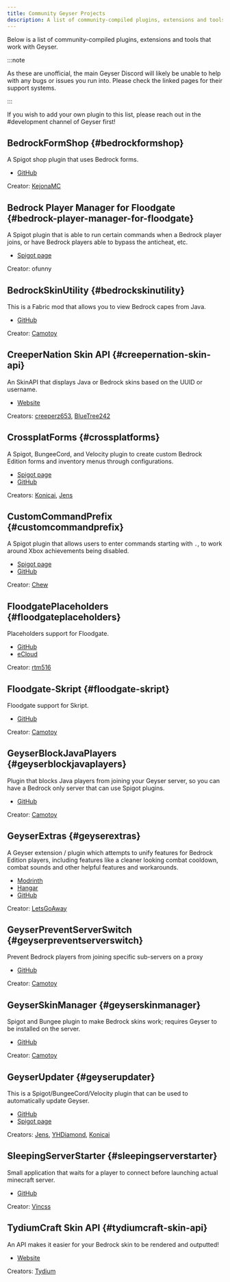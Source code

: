 ```yaml
---
title: Community Geyser Projects
description: A list of community-compiled plugins, extensions and tools that work with Geyser.
---
```


Below is a list of community-compiled plugins, extensions and tools that work with Geyser. 

:::note

As these are unofficial, the main Geyser Discord will likely be unable to help with any bugs or issues you run into. 
Please check the linked pages for their support systems.

:::

If you wish to add your own plugin to this list, please reach out in the #development channel of Geyser first!

## BedrockFormShop {#bedrockformshop}

A Spigot shop plugin that uses Bedrock forms.

* [GitHub](https://github.com/kejonaMC/BedrockFormShop)

Creator: [KejonaMC](https://github.com/kejonaMC)

## Bedrock Player Manager for Floodgate {#bedrock-player-manager-for-floodgate}
A Spigot plugin that is able to run certain commands when a Bedrock player joins, or have Bedrock players able to bypass the anticheat, etc. 

* [Spigot page](https://www.spigotmc.org/resources/82278/)

Creator: ofunny

## BedrockSkinUtility {#bedrockskinutility}
This is a Fabric mod that allows you to view Bedrock capes from Java.

* [GitHub](https://github.com/Camotoy/BedrockSkinUtility)

Creator: [Camotoy](https://github.com/Camotoy)

## CreeperNation Skin API {#creepernation-skin-api}

An SkinAPI that displays Java or Bedrock skins based on the UUID or username.

* [Website](https://docs.creepernation.net)

Creators: [creeperz653](https://github.com/creeperz653), [BlueTree242](https://github.com/BlueTree242)

## CrossplatForms {#crossplatforms}
A Spigot, BungeeCord, and Velocity plugin to create custom Bedrock Edition forms and inventory menus through configurations.
* [Spigot page](https://www.spigotmc.org/resources/101043/)
* [GitHub](https://github.com/kejonaMC/CrossplatForms)

Creators: [Konicai](https://github.com/Konicai), [Jens](https://github.com/Jens-Co)

## CustomCommandPrefix {#customcommandprefix}
A Spigot plugin that allows users to enter commands starting with `.`, to work around Xbox achievements being disabled.

* [Spigot page](https://www.spigotmc.org/resources/87224/)
* [GitHub](https://github.com/ChewMC/CustomCommandPrefix)

Creator: [Chew](https://github.com/Chew)

## FloodgatePlaceholders {#floodgateplaceholders}
Placeholders support for Floodgate.

* [GitHub](https://github.com/rtm516/FloodgatePlaceholders)
* [eCloud](https://api.extendedclip.com/expansions/floodgate/)

Creator: [rtm516](https://github.com/rtm516)

## Floodgate-Skript {#floodgate-skript}
Floodgate support for Skript.

* [GitHub](https://github.com/kejonaMC/floodgate-skript)

Creator: [Camotoy](https://github.com/Camotoy)

## GeyserBlockJavaPlayers {#geyserblockjavaplayers}
Plugin that blocks Java players from joining your Geyser server, so you can have a Bedrock only server that can use Spigot plugins.

* [GitHub](https://github.com/kejonaMC/GeyserBlockJavaPlayers)

Creator: [Camotoy](https://github.com/Camotoy)

## GeyserExtras {#geyserextras}
A Geyser extension / plugin which attempts to unify features for Bedrock Edition players, including features like a cleaner looking combat cooldown, combat sounds and other helpful features and workarounds.

* [Modrinth](https://modrinth.com/plugin/geyserextras)
* [Hangar](https://hangar.papermc.io/GeyserExtras/GeyserExtras)
* [GitHub](https://github.com/GeyserExtras/GeyserExtras)

Creator: [LetsGoAway](https://github.com/letsgoawaydev)

## GeyserPreventServerSwitch {#geyserpreventserverswitch}
Prevent Bedrock players from joining specific sub-servers on a proxy

* [GitHub](https://github.com/kejonaMC/GeyserPreventServerSwitch)

Creator: [Camotoy](https://github.com/Camotoy)

## GeyserSkinManager {#geyserskinmanager}
Spigot and Bungee plugin to make Bedrock skins work; requires Geyser to be installed on the server.
* [GitHub](https://github.com/Camotoy/GeyserSkinManager)

Creator: [Camotoy](https://github.com/Camotoy)

## GeyserUpdater {#geyserupdater}
This is a Spigot/BungeeCord/Velocity plugin that can be used to automatically update Geyser.

* [GitHub](https://github.com/kejonaMC/GeyserUpdater)
* [Spigot page](https://www.spigotmc.org/resources/88555/)

Creators: [Jens](https://github.com/Jens-Co), [YHDiamond](https://github.com/YHDiamond), [Konicai](https://github.com/Konicai)

## SleepingServerStarter {#sleepingserverstarter}
Small application that waits for a player to connect before launching actual minecraft server.
* [GitHub](https://github.com/vincss/mcsleepingserverstarter)

Creator: [Vincss](https://github.com/vincss)

## TydiumCraft Skin API {#tydiumcraft-skin-api}
An API makes it easier for your Bedrock skin to be rendered and outputted!
* [Website](https://tydiumcraft.net/api)

Creators: [Tydium](https://github.com/Tydium)
